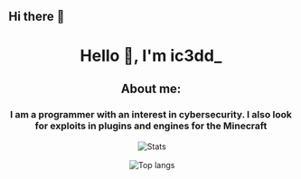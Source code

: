 ## Hi there 👋

<h1 align="center">Hello 👋, I'm ic3dd_</h1>
<h2 align="center">About me:</h2>
<h3 align="center">I am a programmer with an interest in cybersecurity. I also look for exploits in plugins and engines for the Minecraft</h3>

<p align="center">&nbsp;<img align="center" src="https://github-readme-stats.vercel.app/api?username=saimonovski&show_icons=true&count_private=true&theme=ambient_gradient" alt="Stats" /></p>
<p align="center">&nbsp;<img align="center" src="https://github-readme-stats.vercel.app/api/top-langs?username=saimonovski&show_icons=true&locale=en&hide_border=false&layout=compact&theme=ambient_gradient" alt="Top langs" /></p>

<!--
**saimonovski/saimonovski** is a ✨ _special_ ✨ repository because its `README.md` (this file) appears on your GitHub profile.

Here are some ideas to get you started:

- 🔭 I’m currently working on ...
- 🌱 I’m currently learning ...
- 👯 I’m looking to collaborate on ...
- 🤔 I’m looking for help with ...
- 💬 Ask me about ...
- 📫 How to reach me: ...
- 😄 Pronouns: ...
- ⚡ Fun fact: ...
-->
